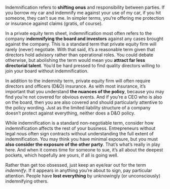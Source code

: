 <p>Indemnification refers to<strong> shifting onus</strong> and responsibility between parties. If you borrow my car and indemnify me against your use of my car, if you hit someone, they can&#8217;t sue me. In simpler terms, you&#8217;re offering me protection or insurance against claims (gratis, of course).</p><p>In a private equity term sheet, indemnification most often refers to the company i<strong>ndemnifying the board and investors</strong> against any cases brought against the company. This is a standard term that private equity firm will rarely (never) negotiate. With that said, it&#8217;s a reasonable term given that directors hold advisory rather than operational roles. You could debate otherwise, but abolishing the term would mean you <strong>attract far less directorial talent</strong>. You&#8217;d be hard pressed to find quality directors willing to join your board without indemnification.</p><p>In addition to the indemnity term, private equity firm will often require directors and officers (D&amp;O) insurance. As with most insurance, it&#8217;s important that you understand <strong>the nuances of the policy</strong>, because you may find you&#8217;re not covered for obvious events. And if you&#8217;re a CEO who is also on the board, then you are also covered and should particularly attentive to the policy wording. Just as the limited liability structure of a company doesn&#8217;t protect against everything, neither does a D&amp;O policy.</p><p>While indemnification is a standard non-negotiable term, consider how indemnification affects the rest of your business. Entrepreneurs without legal nous often sign contracts without understanding the full extent of indemnification. You may think you have minimal exposure, but you must <strong>also consider the exposure of the other party</strong>. That&#8217;s what&#8217;s really in play here. And when it comes time for someone to sue, it&#8217;s all about the deepest pockets, which hopefully are yours, if all is going well.</p><p>Rather than get too obsessed, just keep an eye/ear out for the term <em>indemnify</em>. If it appears in anything you&#8217;re about to sign, pay particular attention. People have <strong>lost everything</strong> by unknowingly (or unconsciously) indemnifying others.</p>
